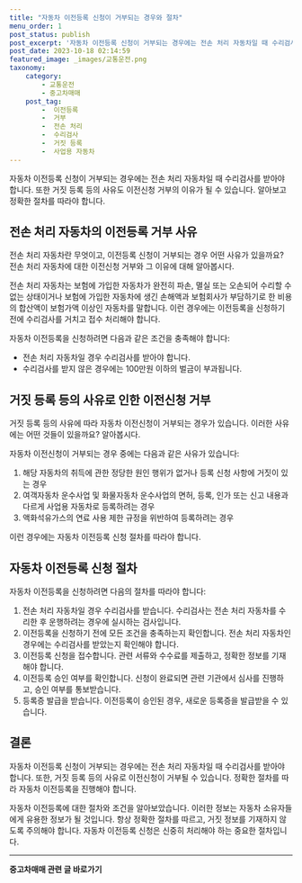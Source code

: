 ```yaml
---
title: "자동차 이전등록 신청이 거부되는 경우와 절차"
menu_order: 1
post_status: publish
post_excerpt: '자동차 이전등록 신청이 거부되는 경우에는 전손 처리 자동차일 때 수리검사를 받아야 합니다. 또한 거짓 등록 등의 사유도 이전신청 거부의 이유가 될 수 있습니다. 알아보고 정확한 절차를 따라야 합니다.'
post_date: 2023-10-18 02:14:59
featured_image: _images/교통운전.png
taxonomy:
    category:
        - 교통운전
        - 중고차매매
    post_tag:
        -  이전등록
        -  거부
        -  전손 처리
        -  수리검사
        -  거짓 등록
        -  사업용 자동차
---
```



 자동차 이전등록 신청이 거부되는 경우에는 전손 처리 자동차일 때 수리검사를 받아야 합니다. 또한 거짓 등록 등의 사유도 이전신청 거부의 이유가 될 수 있습니다. 알아보고 정확한 절차를 따라야 합니다.

##  전손 처리 자동차의 이전등록 거부 사유

전손 처리 자동차란 무엇이고, 이전등록 신청이 거부되는 경우 어떤 사유가 있을까요? 전손 처리 자동차에 대한 이전신청 거부와 그 이유에 대해 알아봅시다.

전손 처리 자동차는 보험에 가입한 자동차가 완전히 파손, 멸실 또는 오손되어 수리할 수 없는 상태이거나 보험에 가입한 자동차에 생긴 손해액과 보험회사가 부담하기로 한 비용의 합산액이 보험가액 이상인 자동차를 말합니다. 이런 경우에는 이전등록을 신청하기 전에 수리검사를 거치고 접수 처리해야 합니다.

자동차 이전등록을 신청하려면 다음과 같은 조건을 충족해야 합니다:
- 전손 처리 자동차일 경우 수리검사를 받아야 합니다.
- 수리검사를 받지 않은 경우에는 100만원 이하의 벌금이 부과됩니다.

##  거짓 등록 등의 사유로 인한 이전신청 거부

거짓 등록 등의 사유에 따라 자동차 이전신청이 거부되는 경우가 있습니다. 이러한 사유에는 어떤 것들이 있을까요? 알아봅시다.

자동차 이전신청이 거부되는 경우 중에는 다음과 같은 사유가 있습니다:
1. 해당 자동차의 취득에 관한 정당한 원인 행위가 없거나 등록 신청 사항에 거짓이 있는 경우
2. 여객자동차 운수사업 및 화물자동차 운수사업의 면허, 등록, 인가 또는 신고 내용과 다르게 사업용 자동차로 등록하려는 경우
3. 액화석유가스의 연료 사용 제한 규정을 위반하여 등록하려는 경우

이런 경우에는 자동차 이전등록 신청 절차를 따라야 합니다.

##  자동차 이전등록 신청 절차

자동차 이전등록을 신청하려면 다음의 절차를 따라야 합니다:

1. 전손 처리 자동차일 경우 수리검사를 받습니다. 수리검사는 전손 처리 자동차를 수리한 후 운행하려는 경우에 실시하는 검사입니다.
2. 이전등록을 신청하기 전에 모든 조건을 충족하는지 확인합니다. 전손 처리 자동차인 경우에는 수리검사를 받았는지 확인해야 합니다.
3. 이전등록 신청을 접수합니다. 관련 서류와 수수료를 제출하고, 정확한 정보를 기재해야 합니다.
4. 이전등록 승인 여부를 확인합니다. 신청이 완료되면 관련 기관에서 심사를 진행하고, 승인 여부를 통보받습니다.
5. 등록증 발급을 받습니다. 이전등록이 승인된 경우, 새로운 등록증을 발급받을 수 있습니다.

## 결론

자동차 이전등록 신청이 거부되는 경우에는 전손 처리 자동차일 때 수리검사를 받아야 합니다. 또한, 거짓 등록 등의 사유로 이전신청이 거부될 수 있습니다. 정확한 절차를 따라 자동차 이전등록을 진행해야 합니다.

자동차 이전등록에 대한 절차와 조건을 알아보았습니다. 이러한 정보는 자동차 소유자들에게 유용한 정보가 될 것입니다. 항상 정확한 절차를 따르고, 거짓 정보를 기재하지 않도록 주의해야 합니다. 자동차 이전등록 신청은 신중히 처리해야 하는 중요한 절차입니다.


<!-- wp:separator -->
<hr class="wp-block-separator has-alpha-channel-opacity"/>
<!-- /wp:separator -->

<!-- wp:group {"backgroundColor":"base","layout":{"type":"constrained"}} -->
<div class="wp-block-group has-base-background-color has-background"><!-- wp:paragraph {"align":"center","fontSize":"medium"} -->
<p class="has-text-align-center has-large-font-size"><strong>중고차매매 관련 글 바로가기</strong></p>
<!-- /wp:paragraph -->


<!-- wp:latest-posts
{"categories":[{"id":1891,"count":19,"description":"","link":"https://uknowlaw.com/category/%ec%a4%91%ea%b3%a0%ec%b0%a8%eb%a7%a4%eb%a7%a4/","name":"중고차매매","slug":"중고차매매","taxonomy":"category","parent":0,"meta":[],"_links":{"self":[{"href":"https://uknowlaw.com/wp-json/wp/v2/categories/1891"}],"collection":[{"href":"https://uknowlaw.com/wp-json/wp/v2/categories"}],"about":[{"href":"https://uknowlaw.com/wp-json/wp/v2/taxonomies/category"}],"wp:post_type":[{"href":"https://uknowlaw.com/wp-json/wp/v2/posts?categories=1891"}],"curies":[{"name":"wp","href":"https://api.w.org/{rel}","templated":true}]}}],"postsToShow":100,"excerptLength":28,"postLayout":"grid","columns":2,"featuredImageAlign":"left","featuredImageSizeSlug":"large","fontSize":18px} /--></div>
<!-- /wp:group -->